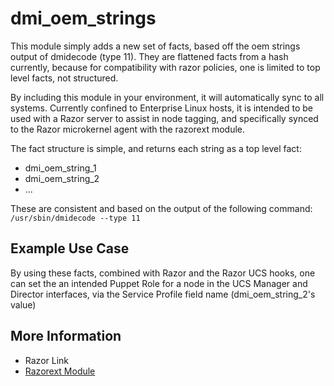 # dmi_oem_strings #

This module simply adds a new set of facts, based off the oem strings output of
dmidecode (type 11). They are flattened facts from a hash currently, because for
compatibility with razor policies, one is limited to top level facts, not structured.

By including this module in your environment, it will automatically sync to all
systems. Currently confined to Enterprise Linux hosts, it is intended to be used
with a Razor server to assist in node tagging, and specifically synced to the
Razor microkernel agent with the razorext module.

The fact structure is simple, and returns each string as a top level fact:
- dmi_oem_string_1
- dmi_oem_string_2
- ...

These are consistent and based on the output of the following command:
`/usr/sbin/dmidecode --type 11`

## Example Use Case ##

By using these facts, combined with Razor and the Razor UCS hooks, one can set the
an intended Puppet Role for a node in the UCS Manager and Director interfaces, via
the Service Profile field name (dmi_oem_string_2's value)

## More Information ##
- Razor Link
- [Razorext Module](https://github.com/mrzarquon/bd-module-razorext)
